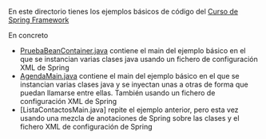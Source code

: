En este directorio tienes los ejemplos básicos de código del [Curso de Spring Framework](https://chuidiang.org/index.php?title=Categor%C3%ADa:Curso_Spring_Framework)

En concreto

* [PruebaBeanContainer.java](https://github.com/chuidiang/chuidiang-ejemplos/blob/master/JAVA/SPRING-FRAMEWORK/spring-core/src/main/java/com/chuidiang/pruebas/spring/PruebaBeanContainer.java) 
contiene el main del ejemplo básico en el que se instancian varias clases java usando un fichero de configuración 
XML de Spring
* [AgendaMain.java](https://github.com/chuidiang/chuidiang-ejemplos/blob/master/JAVA/SPRING-FRAMEWORK/spring-core/src/main/java/com/chuidiang/pruebas/spring/AgendaMain.java)
contiene el main del ejemplo básico en el que se instancian varias clases java y se inyectan unas a otras de forma
que puedan llamarse entre ellas. También usando un fichero de configuración XML de Spring
* [ListaContactosMain.java] repite el ejemplo anterior, pero esta vez usando una mezcla de anotaciones de Spring sobre
las clases y el fichero XML de configuración de Spring